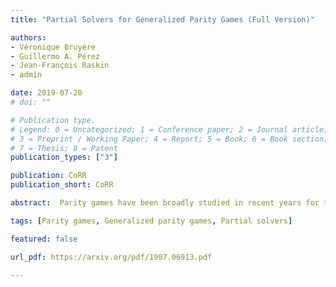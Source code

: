```yaml
---
title: "Partial Solvers for Generalized Parity Games (Full Version)"

authors:
- Véronique Bruyère
- Guillermo A. Pérez
- Jean-François Raskin
- admin

date: 2019-07-20
# doi: ""

# Publication type.
# Legend: 0 = Uncategorized; 1 = Conference paper; 2 = Journal article;
# 3 = Preprint / Working Paper; 4 = Report; 5 = Book; 6 = Book section;
# 7 = Thesis; 8 = Patent
publication_types: ["3"]

publication: CoRR
publication_short: CoRR

abstract:  Parity games have been broadly studied in recent years for their applications to controller synthesis and verification. In practice, partial solvers for parity games that execute in polynomial time, while incomplete, can solve most games in publicly available benchmark suites. In this paper, we combine those partial solvers with the classical recursive algorithm for parity games due to Zielonka. We also extend partial solvers to generalized parity games that are games with conjunction of parity objectives. We have implemented those algorithms and evaluated them on a large set of benchmarks proposed in the last LTL synthesis competition. 

tags: [Parity games, Generalized parity games, Partial solvers]

featured: false

url_pdf: https://arxiv.org/pdf/1907.06913.pdf

---
```

